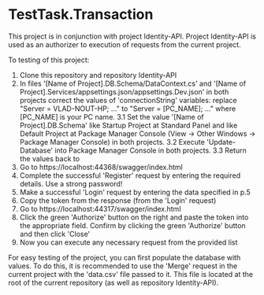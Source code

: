 # TestTask.Transaction
 
This project is in conjunction with project Identity-API. Project Identity-API is used as an authorizer to execution of requests from the current project.

To testing of this project:
1. Clone this repository and repository Identity-API
2. In files '[Name of Project].DB.Schema/DataContext.cs' and '[Name of Project].Services/appsettings.json/appsettings.Dev.json' in both projects correct the values of 'connectionString' variables: replace "Server = VLAD-NOUT-HP; ..." to "Server = [PC_NAME]; ..." where [PC_NAME] is your PC name.
3.1 Set the value '[Name of Project].DB.Schema' like Startup Project at Standard Panel and like Default Project at Package Manager Console (View -> Other Windows -> Package Manager Console) in both projects.
3.2 Execute 'Update-Database' into Package Manager Console in both projects.
3.3 Return the values back to
4. Go to https://localhost:44368/swagger/index.html
5. Complete the successful 'Register' request by entering the required details. Use a strong password!
6. Make a successful 'Login' request by entering the data specified in p.5
7. Copy the token from the response (from the 'Login' request)
8. Go to https://localhost:44317/swagger/index.html
9. Click the green 'Authorize' button on the right and paste the token into the appropriate field. Confirm by clicking the green 'Authorize' button and then click 'Close'
10. Now you can execute any necessary request from the provided list

For easy testing of the project, you can first populate the database with values. To do this, it is recommended to use the 'Merge' request in the current project with the 'data.csv' file passed to it. This file is located at the root of the current repository (as well as repository Identity-API).
